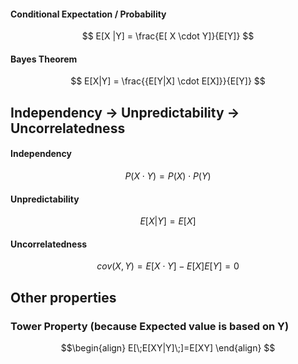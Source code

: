 #### Conditional Expectation / Probability
$$
E[X |Y] = \frac{E[ X  \cdot  Y]}{E[Y]}
$$

#### Bayes Theorem
$$
E[X|Y] = \frac{{E[Y|X] \cdot E[X]}}{E[Y]}
$$

## Independency -> Unpredictability -> Uncorrelatedness
#### Independency
$$
P(X \cdot Y)=P(X) \cdot P(Y)
$$

#### Unpredictability
$$
E[X|Y] = E[X]
$$

#### Uncorrelatedness

$$
cov(X,Y) = E[X \cdot Y] - E[X] E[Y] = 0
$$

## Other properties

### Tower Property (because Expected value is based on Y)
$$\begin{align}
E[\;E[XY|Y]\;]=E[XY]
\end{align}
$$

